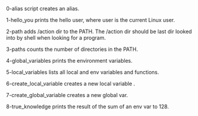 0-alias script creates an alias.

1-hello_you prints the hello user, where user is the current Linux user.

2-path adds /action dir to the PATH. The /action dir should be last dir looked into by shell when looking for a program.

3-paths counts the number of directories in the PATH.

4-global_variables prints the environment variables.

5-local_variables lists all local and env variables and functions.

6-create_local_variable creates a new local variable .

7-create_global_variable creates a new global var.

8-true_knowledge prints the result of the sum of an env var to 128. 
